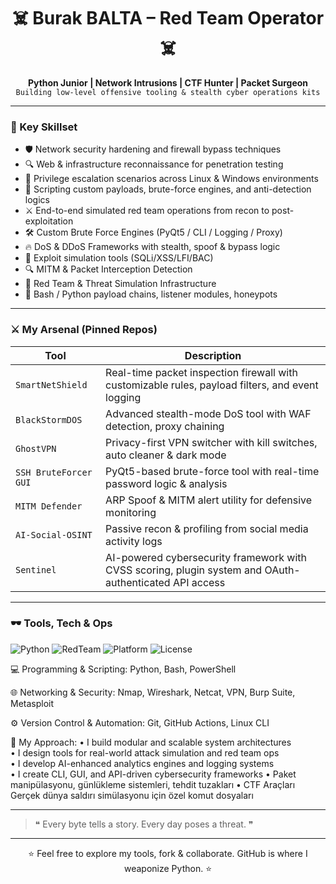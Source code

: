 <h1 align="center">☠️ Burak BALTA – Red Team Operator ☠️</h1>

<p align="center">
  <b>Python Junior | Network Intrusions | CTF Hunter | Packet Surgeon</b><br>
  <code>Building low-level offensive tooling & stealth cyber operations kits</code>
</p>

---

### 🧠 Key Skillset
- 🛡️ Network security hardening and firewall bypass techniques  
- 🔍 Web & infrastructure reconnaissance for penetration testing  
- 🚪 Privilege escalation scenarios across Linux & Windows environments  
- 🔧 Scripting custom payloads, brute-force engines, and anti-detection logics  
- ⚔️ End-to-end simulated red team operations from recon to post-exploitation
- 🛠️ Custom Brute Force Engines (PyQt5 / CLI / Logging / Proxy)
- 🔥 DoS & DDoS Frameworks with stealth, spoof & bypass logic
- 🧪 Exploit simulation tools (SQLi/XSS/LFI/BAC)
- 🔍 MITM & Packet Interception Detection
- 🎯 Red Team & Threat Simulation Infrastructure
- 🐚 Bash / Python payload chains, listener modules, honeypots

---

### ⚔️ My Arsenal (Pinned Repos)

| Tool | Description |
|------|-------------|
| `SmartNetShield` | Real-time packet inspection firewall with customizable rules, payload filters, and event logging |
| `BlackStormDOS` | Advanced stealth-mode DoS tool with WAF detection, proxy chaining |
| `GhostVPN` | Privacy-first VPN switcher with kill switches, auto cleaner & dark mode |
| `SSH BruteForcer GUI` | PyQt5-based brute-force tool with real-time password logic & analysis |
| `MITM Defender` | ARP Spoof & MITM alert utility for defensive monitoring |
| `AI-Social-OSINT` | Passive recon & profiling from social media activity logs |
| `Sentinel` | AI-powered cybersecurity framework with CVSS scoring, plugin system and OAuth-authenticated API access |

---

### 🕶️ Tools, Tech & Ops

![Python](https://img.shields.io/badge/python-3.10-blue?logo=python&style=flat)
![RedTeam](https://img.shields.io/badge/type-red--team-critical?style=flat)
![Platform](https://img.shields.io/badge/platform-linux%20%7C%20windows-informational?style=flat)
![License](https://img.shields.io/badge/license-MIT-green)

💻 Programming & Scripting:
Python, Bash, PowerShell

🌐 Networking & Security:
Nmap, Wireshark, Netcat, VPN, Burp Suite, Metasploit

⚙️ Version Control & Automation:
Git, GitHub Actions, Linux CLI

🧠 My Approach:
• I build modular and scalable system architectures  
• I design tools for real-world attack simulation and red team ops  
• I develop AI-enhanced analytics engines and logging systems  
• I create CLI, GUI, and API-driven cybersecurity frameworks 
• Paket manipülasyonu, günlükleme sistemleri, tehdit tuzakları 
• CTF Araçları Gerçek dünya saldırı simülasyonu için özel komut dosyaları 


---

> ❝ Every byte tells a story. Every day poses a threat. ❞

---

<p align="center">
  ⭐ Feel free to explore my tools, fork & collaborate. GitHub is where I weaponize Python. ⭐
</p>
